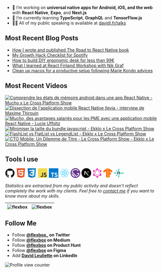 - 🔭 I’m working on **universal native apps for Android, iOS, and the web** with **React Native**, **Expo**, and **Next.js**
- 🌱 I’m currently learning **TypeScript**, **GraphQL** and **TensorFlow.js**
- 👨‍💻 All of my public speaking is available at [davidl.fr/talks](https://davidl.fr/talks)

## Most Recent Blog Posts

<!-- MEDIUM:START -->
- [How I wrote and published The Road to React Native book](https://flexbox.medium.com/how-i-wrote-and-published-the-road-to-react-native-book-7ca80fa2fd88?source=rss-cc5b33b54088------2)
- [My Growth Hack Checklist for Spotify](https://flexbox.medium.com/how-i-got-more-than-4000-followers-on-spotify-ae4bcb6d6e73?source=rss-cc5b33b54088------2)
- [How to build DIY ergonomic desk for less than 99€](https://flexbox.medium.com/how-to-build-diy-ergonomic-desk-for-less-than-99-82fa51a0d98e?source=rss-cc5b33b54088------2)
- [What I learned at React Finland Workshop with Nik Graf](https://medium.com/react-finland/what-i-learned-at-react-finland-workshop-with-nik-graf-99c37dc1d8c1?source=rss-cc5b33b54088------2)
- [Clean up macos for a productive setup following Marie Kondo advices](https://blog.usejournal.com/kondo-your-mac-b2443f2ebc2f?source=rss-cc5b33b54088------2)
<!-- MEDIUM:END -->

## Most Recent Videos

<!-- BEGIN YOUTUBE-CARDS -->
[![Comprendre les états de mémoire android dans une app React Native - Mucho x Le Cross Platform Show](https://ytcards.demolab.com/?id=5icdtVZZM6U&title=Comprendre+les+e%CC%81tats+de+me%CC%81moire+android+dans+une+app+React+Native+-+Mucho+x+Le+Cross+Platform+Show&lang=en&timestamp=1745071213&background_color=%230d1117&title_color=%23ffffff&stats_color=%23dedede&max_title_lines=1&width=250&border_radius=5 "Comprendre les états de mémoire android dans une app React Native - Mucho x Le Cross Platform Show")](https://www.youtube.com/watch?v=5icdtVZZM6U)
[![Dissection de l'application mobile React Native Ilevia - interview de Maxime Thirouin](https://ytcards.demolab.com/?id=JNtl1K2XIIA&title=Dissection+de+l%27application+mobile+React+Native+Ilevia+-+interview+de+Maxime+Thirouin&lang=en&timestamp=1744934051&background_color=%230d1117&title_color=%23ffffff&stats_color=%23dedede&max_title_lines=1&width=250&border_radius=5 "Dissection de l'application mobile React Native Ilevia - interview de Maxime Thirouin")](https://www.youtube.com/watch?v=JNtl1K2XIIA)
[![Mucho, des avantages salariés pour les PME avec une application mobile React Native - Lucie Uffoltz](https://ytcards.demolab.com/?id=18cMx05PJIo&title=Mucho%2C+des+avantages+salari%C3%A9s+pour+les+PME+avec+une+application+mobile+React+Native+-+Lucie+Uffoltz&lang=en&timestamp=1744901564&background_color=%230d1117&title_color=%23ffffff&stats_color=%23dedede&max_title_lines=1&width=250&border_radius=5 "Mucho, des avantages salariés pour les PME avec une application mobile React Native - Lucie Uffoltz")](https://www.youtube.com/watch?v=18cMx05PJIo)
[![Minimiser la taille du bundle javascript - Ekklo x Le Cross Platform Show](https://ytcards.demolab.com/?id=XQXxXjUfpqM&title=Minimiser+la+taille+du+bundle+javascript+-+Ekklo+x+Le+Cross+Platform+Show&lang=en&timestamp=1743591645&background_color=%230d1117&title_color=%23ffffff&stats_color=%23dedede&max_title_lines=1&width=250&border_radius=5 "Minimiser la taille du bundle javascript - Ekklo x Le Cross Platform Show")](https://www.youtube.com/watch?v=XQXxXjUfpqM)
[![FlashList vs FlatList vs LegendList - Ekklo x Le Cross Platform Show](https://ytcards.demolab.com/?id=qOESHd8Q8Vo&title=FlashList+vs+FlatList+vs+LegendList+-+Ekklo+x+Le+Cross+Platform+Show&lang=en&timestamp=1743418863&background_color=%230d1117&title_color=%23ffffff&stats_color=%23dedede&max_title_lines=1&width=250&border_radius=5 "FlashList vs FlatList vs LegendList - Ekklo x Le Cross Platform Show")](https://www.youtube.com/watch?v=qOESHd8Q8Vo)
[![CTO Mobile: Un Dilemme de Titre - Le Cross Platform Show - Ekklo x Le Cross Platform Show](https://ytcards.demolab.com/?id=jv_bbfVvGEU&title=CTO+Mobile%3A+Un+Dilemme+de+Titre+-+Le+Cross+Platform+Show+-+Ekklo+x+Le+Cross+Platform+Show&lang=en&timestamp=1743163271&background_color=%230d1117&title_color=%23ffffff&stats_color=%23dedede&max_title_lines=1&width=250&border_radius=5 "CTO Mobile: Un Dilemme de Titre - Le Cross Platform Show - Ekklo x Le Cross Platform Show")](https://www.youtube.com/watch?v=jv_bbfVvGEU)
<!-- END YOUTUBE-CARDS -->

## Tools I use

<p align="left">
  <img src="https://raw.githubusercontent.com/devicons/devicon/master/icons/github/github-original.svg" alt="git" width="32" height="32"/>
  <img src="https://raw.githubusercontent.com/devicons/devicon/master/icons/html5/html5-original.svg" alt="html5" width="32" height="32"/>
  <img src="https://raw.githubusercontent.com/devicons/devicon/master/icons/css3/css3-original.svg" alt="css3" width="32" height="32"/>

  <img src="https://raw.githubusercontent.com/devicons/devicon/master/icons/javascript/javascript-original.svg" alt="javascript" width="32" height="32"/>
  <img src="https://raw.githubusercontent.com/devicons/devicon/master/icons/typescript/typescript-original.svg" alt="typescript" width="32" height="32"/>
  <img src="https://raw.githubusercontent.com/devicons/devicon/master/icons/react/react-original.svg" alt="react" width="32" height="32"/>
  <img src="https://raw.githubusercontent.com/devicons/devicon/master/icons/gatsby/gatsby-original.svg" alt="gatsby" width="32" height="32"/>
  <img src="https://raw.githubusercontent.com/devicons/devicon/master/icons/nextjs/nextjs-original.svg" alt="nextjs" width="32" height="32"/>
  <img src="https://raw.githubusercontent.com/devicons/devicon/master/icons/graphql/graphql-plain.svg" alt="graphql" width="32" height="32"/>
  <img src="https://raw.githubusercontent.com/devicons/devicon/master/icons/tensorflow/tensorflow-original.svg" alt="tensorflow" width="32" height="32"/>
  <img src="https://raw.githubusercontent.com/devicons/devicon/master/icons/netlify/netlify-original.svg" alt="netlify" width="32" height="32"/>

</p>

<em>Statistics are extracted from my public activity and doesn't reflect completely the work with my clients.</em>
<em>Feel free to <a href="https://davidl.fr/onboading" target="_blank">contact me</a> if you want to know more about my skills.</em>

| <img src="https://github-readme-stats.vercel.app/api?username=flexbox&show_icons=true&theme=buefy" alt="flexbox" />  | <img src="https://github-readme-stats.vercel.app/api/top-langs/?username=flexbox&layout=compact&hide=html&theme=buefy" alt="flexbox" /> |
| ------------- | ------------- |

## Follow Me

- Follow **<a href="https://twitter.com/intent/follow?screen_name=flexbox_">@flexbox_</a> on Twitter**
- Follow **<a href="https://medium.com/@flexbox">@flexbox</a> on Medium**
- Follow **<a href="https://www.producthunt.com/@flexbox">@flexbox</a> on Product Hunt**
- Follow **<a href="https://www.figma.com/@flexbox">@flexbox</a> on Figma**
- Add **<a href="https://www.linkedin.com/in/david-leuliette">David Leuliette</a> on LinkedIn**

![Profile view counter](https://komarev.com/ghpvc/?username=flexbox)
